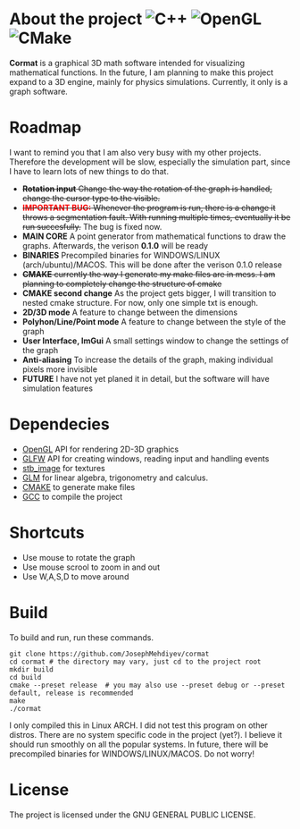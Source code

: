 # About the project ![C++](https://img.shields.io/badge/c++-%2300599C.svg?style=Plastic&logo=c%2B%2B&logoColor=white) ![OpenGL](https://img.shields.io/badge/OpenGL-%23FFFFFF.svg?style=Plastic&logo=opengl) ![CMake](https://img.shields.io/badge/CMake-%23008FBA.svg?style=Plastic&logo=cmake&logoColor=white)
**Cormat** is a graphical 3D math software intended for visualizing mathematical functions. In the future, I am planning to make this project expand to a 3D engine, mainly for physics simulations. Currently, it only is a graph software.
# Roadmap
I want to remind you that I am also very busy with my other projects. Therefore the development will be slow, especially the simulation part, since I have to learn lots of new things to do that.
* ~~**Rotation input** Change the way the rotation of the graph is handled, change the cursor type to the visible.~~
* ~~<span style="color:red">**IMPORTANT BUG:**</span> Whenever the program is run, there is a change it throws a segmentation fault. With running multiple times, eventually it be run succesfully.~~ The bug is fixed now.
* **MAIN CORE** A point generator from mathematical functions to draw the graphs. Afterwards, the verison **0.1.0** will be ready
* **BINARIES** Precompiled binaries for WINDOWS/LINUX (arch/ubuntu)/MACOS. This will be done after the verison 0.1.0 release
* ~~**CMAKE** currently the way I generate my make files are in mess. I am planning to completely change the structure of cmake~~
* **CMAKE second change** As the project gets bigger, I will transition to nested cmake structure. For now, only one simple txt is enough.
* **2D/3D mode** A feature to change between the dimensions
* **Polyhon/Line/Point mode** A feature to change between the style of the graph
* **User Interface, ImGui** A small settings window to change the settings of the graph
* **Anti-aliasing** To increase the details of the graph, making individual pixels more invisible
* **FUTURE** I have not yet planed it in detail, but the software will have simulation features
# Dependecies
* [OpenGL](https://www.khronos.org/opengl/wiki/Getting_Started#Downloading_OpenGL)  API for rendering 2D-3D graphics
* [GLFW](https://github.com/glfw/glfw) API for creating windows, reading input and handling events
* [stb_image](https://github.com/nothings/stb/blob/master/stb_image.h) for textures
* [GLM](https://github.com/g-truc/glm) for linear algebra, trigonometry and calculus.
* [CMAKE](https://cmake.org/about/) to generate make files
* [GCC](https://gcc.gnu.org/install/) to compile the project

# Shortcuts
* Use mouse to rotate the graph
* Use mouse scrool to zoom in and out
* Use W,A,S,D to move around
# Build

To build and run, run these commands.
```
git clone https://github.com/JosephMehdiyev/cormat
cd cormat # the directory may vary, just cd to the project root
mkdir build
cd build
cmake --preset release  # you may also use --preset debug or --preset default, release is recommended
make
./cormat
```
I only compiled this in Linux ARCH. I did not test this program on other distros.
There are no system specific code in the project (yet?). I believe it should run smoothly on all the popular systems.
In future, there will be precompiled binaries for WINDOWS/LINUX/MACOS. Do not worry!

# License
The project is licensed under the GNU GENERAL PUBLIC LICENSE.



